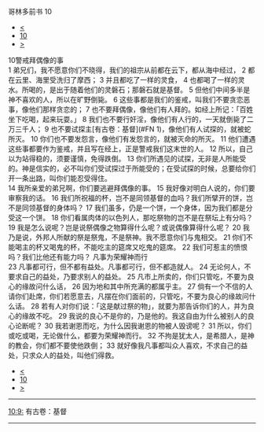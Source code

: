 ﻿





 哥林多前书 10




* [<](bible/1CO09.md)
* [10](bible/1CO.md)
* [>](bible/1CO11.md)



 
10警戒拜偶像的事  
1 弟兄们，我不愿意你们不晓得，我们的祖宗从前都在云下，都从海中经过， 
2 都在云里、海里受洗归了摩西； 
3 并且都吃了一样的灵食， 
4 也都喝了一样的灵水。所喝的，是出于随着他们的灵磐石；那磐石就是基督。 
5 但他们中间多半是神不喜欢的人，所以在旷野倒毙。 
6 这些事都是我们的鉴戒，叫我们不要贪恋恶事，像他们那样贪恋的； 
7 也不要拜偶像，像他们有人拜的。如经上所记：「百姓坐下吃喝，起来玩耍。」 
8 我们也不要行奸淫，像他们有人行的，一天就倒毙了二万三千人； 
9 也不要试探主[有古卷：基督](#FN 1)，像他们有人试探的，就被蛇所灭。 
10 你们也不要发怨言，像他们有发怨言的，就被灭命的所灭。 
11 他们遭遇这些事都要作为鉴戒，并且写在经上，正是警戒我们这末世的人。 
12 所以，自己以为站得稳的，须要谨慎，免得跌倒。 
13 你们所遇见的试探，无非是人所能受的。神是信实的，必不叫你们受试探过于所能受的；在受试探的时候，总要给你们开一条出路，叫你们能忍受得住。  
14 我所亲爱的弟兄啊，你们要逃避拜偶像的事。 
15 我好像对明白人说的，你们要审察我的话。 
16 我们所祝福的杯，岂不是同领基督的血吗？我们所擘开的饼，岂不是同领基督的身体吗？ 
17 我们虽多，仍是一个饼，一个身体，因为我们都是分受这一个饼。 
18 你们看属肉体的以色列人，那吃祭物的岂不是在祭坛上有分吗？ 
19 我是怎么说呢？岂是说祭偶像之物算得什么呢？或说偶像算得什么呢？ 
20 我乃是说，外邦人所献的祭是祭鬼，不是祭神。我不愿意你们与鬼相交。 
21 你们不能喝主的杯又喝鬼的杯，不能吃主的筵席又吃鬼的筵席。 
22 我们可惹主的愤恨吗？我们比他还有能力吗？ 凡事为荣耀神而行  
23 凡事都可行，但不都有益处。凡事都可行，但不都造就人。 
24 无论何人，不要求自己的益处，乃要求别人的益处。 
25 凡市上所卖的，你们只管吃，不要为良心的缘故问什么话， 
26 因为地和其中所充满的都属乎主。 
27 倘有一个不信的人请你们赴席，你们若愿意去，凡摆在你们面前的，只管吃，不要为良心的缘故问什么话。 
28 若有人对你们说：「这是献过祭的物」，就要为那告诉你们的人，并为良心的缘故不吃。 
29 我说的良心不是你的，乃是他的。我这自由为什么被别人的良心论断呢？ 
30 我若谢恩而吃，为什么因我谢恩的物被人毁谤呢？ 
31 所以，你们或吃或喝，无论做什么，都要为荣耀神而行。 
32 不拘是犹太人，是希腊人，是神的教会，你们都不要使他跌倒； 
33 就好像我凡事都叫众人喜欢，不求自己的益处，只求众人的益处，叫他们得救。 
* [<](bible/1CO09.md)
* [10](bible/1CO.md)
* [>](bible/1CO11.md)





---


[10:9:](#V9)
有古卷：基督




---









